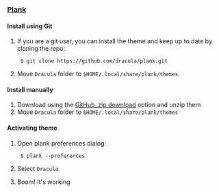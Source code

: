 ### [Plank](https://launchpad.net/plank)

#### Install using Git

1. If you are a git user, you can install the theme and keep up to date by cloning the repo:

        $ git clone https://github.com/dracula/plank.git
        
2. Move `Dracula` folder to `$HOME/.local/share/plank/themes`.

#### Install manually

1. Download using the [GitHub .zip download](https://github.com/dracula/plank/archive/master.zip) option and unzip them
2. Move `Dracula` folder to `$HOME/.local/share/plank/themes`

#### Activating theme

1. Open plank preferences dialog:
    
        $ plank --preferences
    
2. Select `Dracula`

3. Boom! It's working
